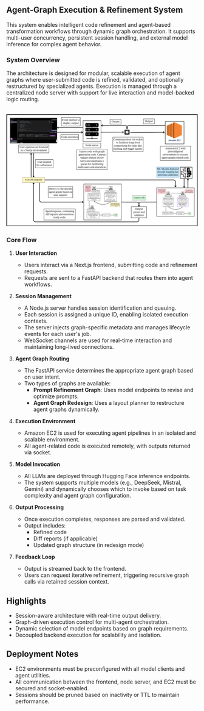 ## Agent-Graph Execution & Refinement System

This system enables intelligent code refinement and agent-based transformation workflows through dynamic graph orchestration. It supports multi-user concurrency, persistent session handling, and external model inference for complex agent behavior.

### System Overview

The architecture is designed for modular, scalable execution of agent graphs where user-submitted code is refined, validated, and optionally restructured by specialized agents. Execution is managed through a centralized node server with support for live interaction and model-backed logic routing.

<br/>
<div align="center">
<img src="public/sysarch.png" width="600">
</div>

### Core Flow

1. **User Interaction**
   - Users interact via a Next.js frontend, submitting code and refinement requests.
   - Requests are sent to a FastAPI backend that routes them into agent workflows.

2. **Session Management**
   - A Node.js server handles session identification and queuing.
   - Each session is assigned a unique ID, enabling isolated execution contexts.
   - The server injects graph-specific metadata and manages lifecycle events for each user's job.
   - WebSocket channels are used for real-time interaction and maintaining long-lived connections.

3. **Agent Graph Routing**
   - The FastAPI service determines the appropriate agent graph based on user intent.
   - Two types of graphs are available:
     - **Prompt Refinement Graph**: Uses model endpoints to revise and optimize prompts.
     - **Agent Graph Redesign**: Uses a layout planner to restructure agent graphs dynamically.

4. **Execution Environment**
   - Amazon EC2 is used for executing agent pipelines in an isolated and scalable environment.
   - All agent-related code is executed remotely, with outputs returned via socket.

5. **Model Invocation**
   - All LLMs are deployed through Hugging Face inference endpoints.
   - The system supports multiple models (e.g., DeepSeek, Mistral, Gemini) and dynamically chooses which to invoke based on task complexity and agent graph configuration.

6. **Output Processing**
   - Once execution completes, responses are parsed and validated.
   - Output includes:
     - Refined code
     - Diff reports (if applicable)
     - Updated graph structure (in redesign mode)

7. **Feedback Loop**
   - Output is streamed back to the frontend.
   - Users can request iterative refinement, triggering recursive graph calls via retained session context.

## Highlights

- Session-aware architecture with real-time output delivery.
- Graph-driven execution control for multi-agent orchestration.
- Dynamic selection of model endpoints based on graph requirements.
- Decoupled backend execution for scalability and isolation.

## Deployment Notes

- EC2 environments must be preconfigured with all model clients and agent utilities.
- All communication between the frontend, node server, and EC2 must be secured and socket-enabled.
- Sessions should be pruned based on inactivity or TTL to maintain performance.

